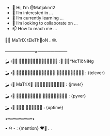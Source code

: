 - 👋 Hi, I’m @Matjakm12
- 👀 I’m interested in ...
- 🌱 I’m currently learning ...
- 💞️ I’m looking to collaborate on ...
- 📫 How to reach me ...

<!---
Matjakm12/Matjakm12 is a ✨ special ✨ repository because its `README.md` (this file) appears on your GitHub profile.
You can click the Preview link to take a look at your changes.
--->
ᯎَ  MaTrIX tEleThٍoN ، 🕸.

———————×———————

َِ🛹 ‹ ٍَ𝖣ٰ𝖺َ𝖳𝖺ِ𝖡𝗎َِ𝖲َ𝖾 :  ِᖴِᵘ𝖭𝖼𝖳ْ𝗂𝗈ً𝖭𝗂𝖭𝗀 

َِ🛹 ‹ ٰ𝖳َ𝖾ْ𝗅ِ𝖾𝖳َ𝗁𝗈ٍ𝖭 ُ𝖵ِ𝖾𝗋𝗌ْ𝗂𝗈َ𝗇 : {telever}

َِ🛹 ‹ ِMaTrIX َ𝖵𝖾𝗋ِ𝗌ْ𝗂𝗈َِ𝖭 : {jmver}

َِ🛹 ‹ ٰ𝖯ِ𝗒َ𝖳𝗁𝗈ً𝖭 𝖵𝖾𝗋𝗌𝗂𝗈َِ𝖭 : {pyver}

َِ🛹 ‹ ٰ𝖴𝗉 َ𝖳ْ𝗂𝖬ِ𝖾 : {uptime}

•━═━═━═━═━•

• ᗩ - : {mention} ❤️‍🔥 . .
